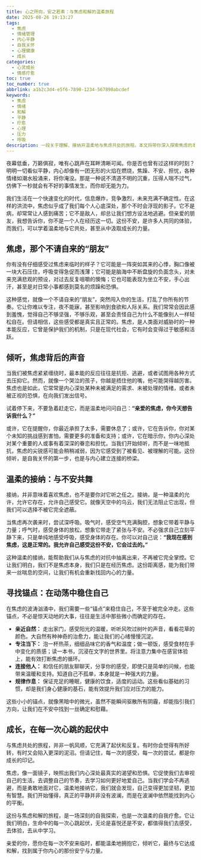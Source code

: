 ```yaml
---
title: 心之所向，安之若素：与焦虑和解的温柔旅程
date: 2025-08-26 19:13:27
tags:
  - 焦虑
  - 情绪管理
  - 内心平静
  - 自我关怀
  - 心理健康
  - 成长
categories:
  - 心灵成长
  - 情感疗愈
toc: true
toc_number: true
abbrlink: a1b2c3d4-e5f6-7890-1234-567890abcdef
keywords:
  - 焦虑
  - 情绪
  - 和解
  - 平静
  - 疗愈
  - 心理
  - 压力
  - 呼吸
description: 一段关于理解、接纳并温柔地与焦虑共处的旅程。本文将带你深入探索焦虑的本质，分享如何在不安中找到内心的力量与平静，学会自我关怀，最终与那个时而困扰我们的情绪达成和解。
---
```


夜幕低垂，万籁俱寂，唯有心跳声在耳畔清晰可闻。你是否也曾有过这样的时刻？明明一切看似平静，内心却像有一团无形的火焰在燃烧，焦躁、不安、担忧，各种情绪如潮水般涌来，将你淹没。那是一种说不清道不明的沉重，压得人喘不过气，仿佛下一秒就会有不好的事情发生，而你却无能为力。

我们生活在一个快速变化的时代，信息爆炸，竞争激烈，未来充满不确定性。在这样的洪流中，焦虑似乎成了我们每个人心底深处，那个不时会浮现的影子。它不是病，却常常让人感到痛苦；它不是敌人，却总让我们想方设法地逃避。但亲爱的朋友，我想告诉你，你不是一个人在经历这一切。这份不安，是许多人共同的体验，而我们，可以学着温柔地与它共处，甚至从中汲取成长的力量。

## 焦虑，那个不请自来的“朋友”

你有没有仔细感受过焦虑来临时的样子？它可能是一阵突如其来的心悸，胸口像被一块大石压住，呼吸变得急促而浅薄；它可能是脑海中不断盘旋的负面念头，对未来充满悲观的预设，对过去反复咀嚼的懊悔；它也可能表现为坐立不安，手心出汗，甚至是对日常小事都感到莫名的烦躁和恐惧。

这种感觉，就像一个不请自来的“朋友”，突然闯入你的生活，打乱了你所有的节奏。它让你难以专注，夜不能寐，甚至影响到食欲和人际关系。我们常常会因此感到羞愧，觉得自己不够坚强，不够乐观，甚至会责怪自己为什么不能像别人一样轻松自在。但请相信，这些感受都是真实且正常的。焦虑，是人类面对威胁时的一种本能反应，它曾是保护我们的机制，只是在现代社会，它有时会变得过于敏感和活跃。

## 倾听，焦虑背后的声音

当我们被焦虑紧紧缠绕时，最本能的反应往往是抗拒、逃避，或者试图用各种方式去压抑它。然而，就像一个哭泣的孩子，你越是捂住他的嘴，他可能哭得越厉害。焦虑也是如此，它常常是内心深处某种未被满足的需求、未被处理的情绪，或者未被正视的恐惧，在向我们发出信号。

试着停下来，不要急着赶走它，而是温柔地问问自己：**“亲爱的焦虑，你今天想告诉我什么？”**

或许，它在提醒你，你最近承担了太多，需要休息了；或许，它在告诉你，你对某个未知的挑战感到害怕，需要更多的准备和支持；或许，它在暗示你，你内心深处对某个重要的人或事有着深深的眷恋和担忧。当我们开始倾听，而不是一味地抵抗，焦虑的尖锐感可能会稍稍减弱，因为它感受到了被看见、被理解的可能。这份倾听，是自我关怀的第一步，也是与内心建立连接的桥梁。

## 温柔的接纳：与不安共舞

接纳，并非意味着喜欢焦虑，也不是要你对它听之任之。接纳，是一种温柔的允许，允许它存在，允许自己感受它。就像天空中的乌云，我们无法阻止它出现，但我们可以选择不被它完全遮蔽。

当焦虑再次袭来时，尝试深呼吸。吸气时，感受空气充满胸腔，想象它带着平静与力量；呼气时，感受身体的放松，想象它带走了紧张与不安。不必强求自己立刻平静下来，只是单纯地感受呼吸，感受身体的存在。你可以对自己说：**“我现在感到焦虑，这是正常的。我允许自己感受这份不安，它会过去的。”**

这种温柔的接纳，能帮助我们从与焦虑的对抗中抽离出来，不再被它完全掌控。它让我们明白，我们不是焦虑本身，我们只是在经历焦虑。这份距离感，能为我们带来一丝喘息的空间，让我们有机会重新找回内心的力量。

## 寻找锚点：在动荡中稳住自己

在焦虑的波涛汹涌中，我们需要一些“锚点”来稳住自己，不至于被完全冲走。这些锚点，不必是惊天动地的大事，往往是生活中那些微小而确定的存在。

*   **亲近自然：** 走出家门，感受阳光的温暖，听听风吹过树叶的声音，看看花草的颜色。大自然有种神奇的治愈力，能让我们的心绪慢慢沉淀。
*   **专注当下：** 泡一杯热茶，细细品味它的香气和温度；做一顿饭，感受食材在手中变化的质感；读一本书，沉浸在文字的世界里。将注意力集中在感官体验上，能有效打断焦虑的循环。
*   **连接他人：** 和信任的朋友聊聊天，分享你的感受，即使只是简单的问候，也能带来温暖和支持。知道自己不孤单，本身就是一种强大的力量。
*   **规律作息：** 保证充足的睡眠，健康的饮食，适度的运动。这些看似基础的习惯，却是我们身心健康的基石，能有效提升我们应对压力的能力。

这些小小的锚点，就像黑暗中的微光，虽然不能瞬间驱散所有阴霾，却能指引我们方向，让我们在不安中找到一丝确定和慰藉。

## 成长，在每一次心跳的起伏中

与焦虑共处的旅程，并非一帆风顺，它充满了起伏和反复。有时你会觉得有所好转，有时又会陷入更深的泥沼。但请记住，每一次的感受，每一次的尝试，都是你成长的印记。

焦虑，像一面镜子，映照出我们内心深处最真实的渴望和恐惧。它促使我们去审视自己的生活，去调整自己的节奏，去学习如何更好地爱自己。当我们学会不再逃避，而是勇敢地面对它，温柔地接纳它，我们就会发现，自己变得更加坚韧，更加有智慧。我们开始懂得，真正的平静并非没有波澜，而是在波澜中依然能找到内心的平衡。

这份与焦虑和解的旅程，是一场深刻的自我探索，也是一次温柔的自我疗愈。它让我们明白，生命中的每一次心跳起伏，无论是喜悦还是不安，都值得我们去感受，去体验，去从中学习。

亲爱的你，愿你在每一次不安来临时，都能温柔地拥抱它，倾听它，最终与它达成和解，找到属于你内心的那份安宁与力量。